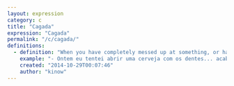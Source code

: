 ```yaml
---
layout: expression
category: c
title: "Cagada"
expression: "Cagada"
permalink: "/c/cagada/"
definitions:
  - definition: "When you have completely messed up at something, or have made terrible mistake. For example, you had to send a report, but by accident CTRL+V'ed some reddit link while writing. This would be a \"cagada\"."
    example: "- Ontem eu tentei abrir uma cerveja com os dentes... acabei quebrando os dois centrais.\r\n- [Putz] mano, que cagada!"
    created: "2014-10-29T00:07:46"
    author: "kinow"
---
```

